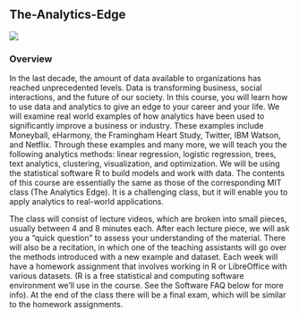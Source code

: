## The-Analytics-Edge

![](images/.png)

### Overview

In the last decade, the amount of data available to organizations has reached unprecedented levels. Data is transforming business, social interactions, and the future of our society. In this course, you will learn how to use data and analytics to give an edge to your career and your life. We will examine real world examples of how analytics have been used to significantly improve a business or industry. These examples include Moneyball, eHarmony, the Framingham Heart Study, Twitter, IBM Watson, and Netflix. Through these examples and many more, we will teach you the following analytics methods: linear regression, logistic regression, trees, text analytics, clustering, visualization, and optimization. We will be using the statistical software R to build models and work with data. The contents of this course are essentially the same as those of the corresponding MIT class (The Analytics Edge). It is a challenging class, but it will enable you to apply analytics to real-world applications.

The class will consist of lecture videos, which are broken into small pieces, usually between 4 and 8 minutes each. After each lecture piece, we will ask you a “quick question” to assess your understanding of the material. There will also be a recitation, in which one of the teaching assistants will go over the methods introduced with a new example and dataset. Each week will have a homework assignment that involves working in R or LibreOffice with various datasets. (R is a free statistical and computing software environment we’ll use in the course. See the Software FAQ below for more info). At the end of the class there will be a final exam, which will be similar to the homework assignments.
